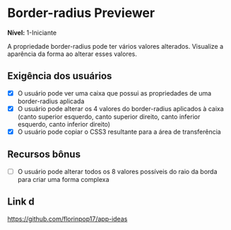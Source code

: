 # Border-radius Previewer

**Nível:** 1-Iniciante

A propriedade border-radius pode ter vários valores alterados. Visualize a aparência da forma ao alterar esses valores.

## Exigência dos usuários

-   [x] O usuário pode ver uma caixa que possui as propriedades de uma border-radius aplicada
-   [x] O usuário pode alterar os 4 valores do border-radius aplicados à caixa (canto superior esquerdo, canto superior direito, canto inferior esquerdo, canto inferior direito)
-   [x] O usuário pode copiar o CSS3 resultante para a área de transferência

## Recursos bônus

-   [ ] O usuário pode alterar todos os 8 valores possíveis do raio da borda para criar uma forma complexa

## Link d

https://github.com/florinpop17/app-ideas
